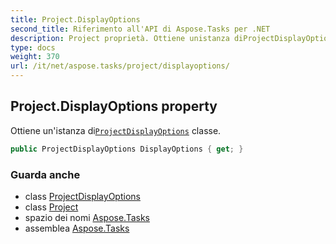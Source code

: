 ```yaml
---
title: Project.DisplayOptions
second_title: Riferimento all'API di Aspose.Tasks per .NET
description: Project proprietà. Ottiene unistanza diProjectDisplayOptions classe.
type: docs
weight: 370
url: /it/net/aspose.tasks/project/displayoptions/
---
```

## Project.DisplayOptions property

Ottiene un'istanza di[`ProjectDisplayOptions`](../../projectdisplayoptions/) classe.

```csharp
public ProjectDisplayOptions DisplayOptions { get; }
```

### Guarda anche

* class [ProjectDisplayOptions](../../projectdisplayoptions/)
* class [Project](../)
* spazio dei nomi [Aspose.Tasks](../../project/)
* assemblea [Aspose.Tasks](../../../)


